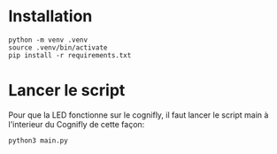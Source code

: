 # Installation

```
python -m venv .venv
source .venv/bin/activate
pip install -r requirements.txt
```

# Lancer le script
Pour que la LED fonctionne sur le cognifly, il faut lancer le script main à l'interieur du Cognifly de cette façon:
```
python3 main.py
```

